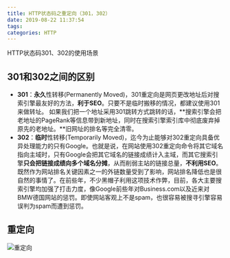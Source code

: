 ```yaml
---
title: HTTP状态码之重定向（301，302）
date: 2019-08-22 11:37:54
tags: 
categories: HTTP
---
```


HTTP状态码301、302的使用场景

<!-- more -->

## 301和302之间的区别

- **301**：**永久**性转移(Permanently Moved)，301重定向是网页更改地址后对搜索引擎最友好的方法，**利于SEO**。只要不是临时搬移的情况，都建议使用301来做转址。
如果我们把一个地址采用301跳转方式跳转的话，**搜索引擎会把老地址的PageRank等信息带到新地址，同时在搜索引擎索引库中彻底废弃掉原先的老地址。**旧网址的排名等完全清零。
- **302**：**临时**性转移(Temporarily Moved)，迄今为止能够对302重定向具备优异处理能力的只有Google。也就是说，在网站使用302重定向命令将其它域名指向主域时，只有Google会把其它域名的链接成绩计入主域，而其它搜索引擎**只会把链接成绩向多个域名分摊**，从而削弱主站的链接总量，**不利用SEO**。既然作为网站排名关键因素之一的外链数量受到了影响，网站排名降低也是很自然的事情了。在前些年，不少黑帽子利用这项技术作弊，目前，各大主要搜索引擎均加强了打击力度，像Google前些年对Business.com以及近来对BMW德国网站的惩罚。即使网站客观上不是spam，也很容易被搜寻引擎容易误判为spam而遭到惩罚。

## 重定向

![重定向](https://frank-database.oss-cn-hangzhou.aliyuncs.com/img/2019-8-20-14-44-42.png)
